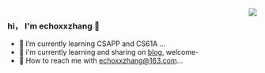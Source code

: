
<img align="right" src="https://github-readme-stats.vercel.app/api?username=echoxxzhang&show_icons=true&icon_color=CE1D2D&text_color=718096&bg_color=ffffff&hide_title=true"/>


### hi， I'm echoxxzhang 👋

- 🌱 I’m currently learning CSAPP and CS61A ...
- 🤔 i'm currently learning and sharing on [blog](https://www.yuque.com/zehao-59ab2), welcome- 
- 💬 How to reach me with echoxxzhang@163.com...



